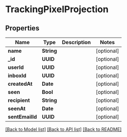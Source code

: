 # TrackingPixelProjection

## Properties
Name | Type | Description | Notes
------------ | ------------- | ------------- | -------------
**name** | **String** |  | [optional] 
**_id** | **UUID** |  | [optional] 
**userId** | **UUID** |  | [optional] 
**inboxId** | **UUID** |  | [optional] 
**createdAt** | **Date** |  | [optional] 
**seen** | **Bool** |  | [optional] 
**recipient** | **String** |  | [optional] 
**seenAt** | **Date** |  | [optional] 
**sentEmailId** | **UUID** |  | [optional] 

[[Back to Model list]](../README#documentation-for-models) [[Back to API list]](../README#documentation-for-api-endpoints) [[Back to README]](../README)


